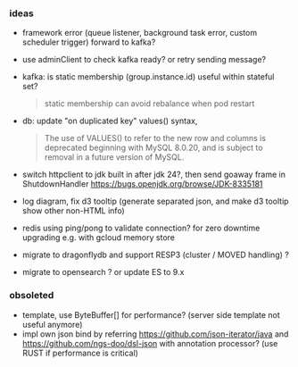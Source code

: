 ### ideas

* framework error (queue listener, background task error, custom scheduler trigger) forward to kafka?
* use adminClient to check kafka ready? or retry sending message?

* kafka: is static membership (group.instance.id) useful within stateful set?
  > static membership can avoid rebalance when pod restart

* db: update "on duplicated key" values() syntax,
  > The use of VALUES() to refer to the new row and columns is deprecated beginning with MySQL 8.0.20, and is subject to removal in a future version of MySQL.

* switch httpclient to jdk built in after jdk 24?, then send goaway frame in ShutdownHandler
  https://bugs.openjdk.org/browse/JDK-8335181

* log diagram, fix d3 tooltip (generate separated json, and make d3 tooltip show other non-HTML info)

* redis using ping/pong to validate connection? for zero downtime upgrading e.g. with gcloud memory store
* migrate to dragonflydb and support RESP3 (cluster / MOVED handling) ?

* migrate to opensearch ? or update ES to 9.x

### obsoleted

* template, use ByteBuffer[] for performance? (server side template not useful anymore)
* impl own json bind by referring https://github.com/json-iterator/java and https://github.com/ngs-doo/dsl-json with annotation processor? (use RUST if performance is critical)
